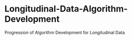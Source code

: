 # Longitudinal-Data-Algorithm-Development
Progression of Algorithm Development for Longitudinal Data
